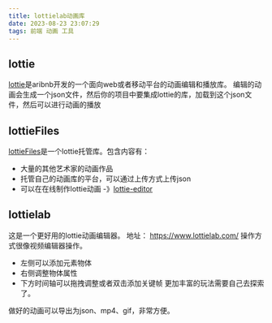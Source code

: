 ```yaml
---
title: lottielab动画库
date: 2023-08-23 23:07:29
tags: 前端 动画 工具
---
```

## lottie
[lottie](https://airbnb.design/lottie/)是aribnb开发的一个面向web或者移动平台的动画编辑和播放库。
编辑的动画会生成一个json文件，然后你的项目中要集成lottie的库，加载到这个json文件，然后可以进行动画的播放

## lottieFiles
[lottieFiles](https://lottiefiles.com/featured)是一个lottie托管库。包含内容有：
- 大量的其他艺术家的动画作品
- 托管自己的动画库的平台，可以通过上传方式上传json
- 可以在在线制作lottie动画 -》[lottie-editor](https://editor.lottiefiles.com/)

## lottielab
这是一个更好用的lottie动画编辑器。
地址： https://www.lottielab.com/
操作方式很像视频编辑器操作。
- 左侧可以添加元素物体
- 右侧调整物体属性
- 下方时间轴可以拖拽调整或者双击添加关键帧
  更加丰富的玩法需要自己去探索了。

做好的动画可以导出为json、mp4、gif，非常方便。
